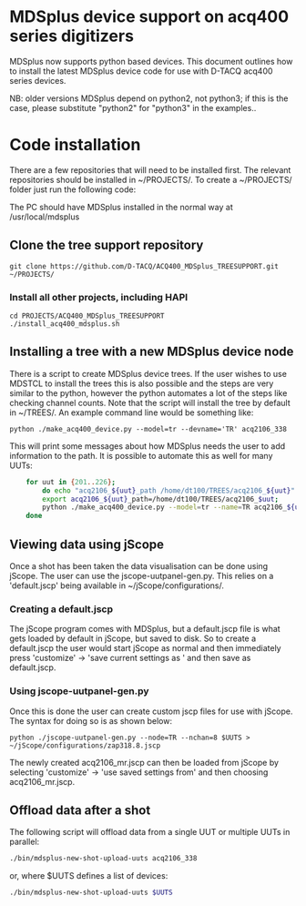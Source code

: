 # MDSplus device support on acq400 series digitizers

MDSplus now supports python based devices. This document outlines how to install the latest MDSplus device code for use with D-TACQ acq400 series devices.

NB: older versions MDSplus depend on python2, not python3; if this is the case, please substitute "python2" for "python3" in the examples..

# Code installation

There are a few repositories that will need to be installed first. The relevant repositories should be installed in ~/PROJECTS/. To create a ~/PROJECTS/ folder just run the following code:

The PC should have MDSplus installed in the normal way at /usr/local/mdsplus

## Clone the tree support repository


    git clone https://github.com/D-TACQ/ACQ400_MDSplus_TREESUPPORT.git ~/PROJECTS/

### Install all other projects, including HAPI

    cd PROJECTS/ACQ400_MDSplus_TREESUPPORT
    ./install_acq400_mdsplus.sh


## Installing a tree with a new MDSplus device node

There is a script to create MDSplus device trees. If the user wishes to use MDSTCL to install the trees this is also possible and the steps are very similar to the python, however the python automates a lot of the steps like checking channel counts. Note that the script will install the tree by default in ~/TREES/. An example command line would be something like:

    python ./make_acq400_device.py --model=tr --devname='TR' acq2106_338

This will print some messages about how MDSplus needs the user to add information to the path. It is possible to automate this as well for many UUTs:
```bash
    for uut in {201..226}; 
    	do echo "acq2106_${uut}_path /home/dt100/TREES/acq2106_${uut}" | sudo tee -a /usr/local/mdsplus/local/envsyms; 
    	export acq2106_${uut}_path=/home/dt100/TREES/acq2106_$uut; 
    	python ./make_acq400_device.py --model=tr --name=TR acq2106_${uut}; 
    done
```

## Viewing data using jScope

Once a shot has been taken the data visualisation can be done using jScope. The user can use the jscope-uutpanel-gen.py. This relies on a 'default.jscp' being available in ~/jScope/configurations/.

### Creating a default.jscp

The jScope program comes with MDSplus, but a default.jscp file is what gets loaded by default in jScope, but saved to disk. So to create a default.jscp the user would start jScope as normal and then immediately press 'customize' -> 'save current settings as ' and then save as default.jscp.

### Using jscope-uutpanel-gen.py

Once this is done the user can create custom jscp files for use with jScope. The syntax for doing so is as shown below:

    python ./jscope-uutpanel-gen.py --node=TR --nchan=8 $UUTS > ~/jScope/configurations/zap318.8.jscp

The newly created acq2106_mr.jscp can then be loaded from jScope by selecting 'customize' -> 'use saved settings from' and then choosing acq2106_mr.jscp.

## Offload data after a shot

The following script will offload data from a single UUT or multiple UUTs in parallel:

```bash
./bin/mdsplus-new-shot-upload-uuts acq2106_338
```

or, where $UUTS defines a list of devices:

```bash
./bin/mdsplus-new-shot-upload-uuts $UUTS
```


